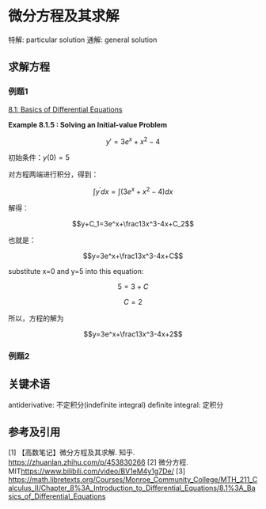 # 微分方程及其求解

特解: particular solution
通解: general solution

## 求解方程

### 例题1

[8.1: Basics of Differential Equations](https://math.libretexts.org/Courses/Monroe_Community_College/MTH_211_Calculus_II/Chapter_8:_Introduction_to_Differential_Equations/8.1:_Basics_of_Differential_Equations)

**Example  8.1.5 : Solving an Initial-value Problem**

$$y'=3e^x+x^2-4$$

初始条件：$y(0)=5$

对方程两端进行积分，得到：

$$\int y^{\prime}dx=\int(3e^x+x^2-4)dx$$

解得：

$$y+C_1=3e^x+\frac13x^3-4x+C_2$$

也就是：

$$y=3e^x+\frac13x^3-4x+C$$

substitute  x=0 and  y=5 into this equation:

$$ 5 = 3+C $$

$$ C = 2$$

所以，方程的解为

$$y=3e^x+\frac13x^3-4x+2$$

### 例题2

## 关键术语

antiderivative: 不定积分(indefinite integral)
definite integral: 定积分

## 参考及引用

[1] 【高数笔记】微分方程及其求解. 知乎. <https://zhuanlan.zhihu.com/p/453830266>
[2] 微分方程. MIT<https://www.bilibili.com/video/BV1eM4y1g7De/>
[3] <https://math.libretexts.org/Courses/Monroe_Community_College/MTH_211_Calculus_II/Chapter_8%3A_Introduction_to_Differential_Equations/8.1%3A_Basics_of_Differential_Equations>
